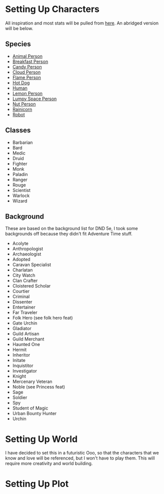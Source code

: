 # Setting Up Characters
All inspiration and most stats will be pulled from [here](https://www.tribality.com/2015/11/27/adventure-time-for-dd-5e-part-1-species/). An abridged version will be below.
## Species
* [Animal Person](./Pages/AnimalPerson.md)
* [Breakfast Person](./Pages/BreakfastPerson.md)
* [Candy Person](./Pages/CandyPerson.md)
* [Cloud Person](./Pages/CloudPerson.md)
* [Flame Person](./Pages/FlamePerson.md)
* [Hot Dog](./Pages/HotDog.md)
* [Human](./Pages/Human.md)
* [Lemon Person](./Pages/LemonPerson.md)
* [Lumpy Space Person](./Pages/LumpySpacePerson.md)
* [Nut Person](./Pages/NutPerson.md)
* [Rainicorn](./Pages/Ranicorn.md)
* [Robot](./Pages/Robot.md)
## Classes
* Barbarian
* Bard
* Medic
* Druid
* Fighter
* Monk
* Paladin
* Ranger
* Rouge
* Scientist
* Warlock
* Wizard
## Background
These are based on the background list for DND 5e, I took some backgrounds off because they didn't fit Adventure Time stuff. 
* Acolyte
* Anthropologist
* Archaeologist
* Adopted
* Caravan Specialist
* Charlatan
* City Watch
* Clan Crafter
* Cloistered Scholar
* Courtier
* Criminal
* Dissenter
* Entertainer
* Far Traveler
* Folk Hero (see folk hero feat)
* Gate Urchin
* Gladiator
* Guild Artisan
* Guild Merchant
* Haunted One
* Hermit
* Inheritor
* Initate
* Inquistitor
* Investigator
* Knight
* Mercenary Veteran
* Noble (see Princess feat)
* Sage
* Soldier
* Spy
* Student of Magic
* Urban Bounty Hunter
* Urchin

# Setting Up World
I have decided to set this in a futuristic Ooo, so that the characters that we know and love will be referenced, but I won't have to play them. This will require more creativity and world building.
# Setting Up Plot

